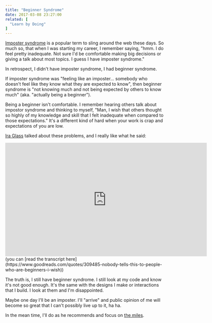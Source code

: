 ```yaml
---
title: "Beginner Syndrome"
date: 2017-03-08 23:27:00
related: [
  "Learn by Doing"
]
---
```


[Imposter syndrome](https://en.wikipedia.org/wiki/Impostor_syndrome) is a popular term to sling around the web these days. So much so, that when I was starting my career, I remember saying, "hmm. I do feel pretty inadequate. Not sure I'd be comfortable making big decisions or giving a talk about most topics. I guess I have imposter syndrome."

In retrospect, I didn't have imposter syndrome, I had beginner syndrome.

If imposter syndrome was "feeling like an imposter... somebody who doesn't feel like they know what they are expected to know", then beginner syndrome is "not knowing much and not being expected by others to know much" (aka. "actually being a beginner").

Being a beginner isn't comfortable. I remember hearing others talk about impostor syndrome and thinking to myself, "Man, I wish that others thought so highly of my knowledge and skill that I felt inadequate when compared to those expectations." It's a different kind of hard when your work is crap and expectations of you are low.

[Ira Glass](https://en.wikipedia.org/wiki/Ira_Glass) talked about these problems, and I really like what he said:

<iframe src="https://player.vimeo.com/video/85040589?color=1fc9a2&portrait=0" width="640" height="360" frameborder="0" webkitallowfullscreen mozallowfullscreen allowfullscreen></iframe>
(you can [read the transcript here](https://www.goodreads.com/quotes/309485-nobody-tells-this-to-people-who-are-beginners-i-wish))

The truth is, I still have beginner syndrome. I still look at my code and know it's not good enough. It's the same with the designs I make or interactions that I build. I look at them and I'm disappointed.

Maybe one day I'll be an imposter. I'll "arrive" and public opinion of me will become so great that I can't possibly live up to it, ha ha.

In the mean time, I'll do as he recommends and focus on [the miles]({{site.url}}/2016/09/21/its-about-the-miles/).
